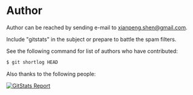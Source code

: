 # Author

Author can be reached by sending e-mail to <xianpeng.shen@gmail.com>.

Include "gitstats" in the subject or prepare to battle the spam filters.

See the following command for list of authors who have contributed:

```bash
$ git shortlog HEAD
```

Also thanks to the following people:

[![GitStats Report](https://contrib.rocks/image?repo=shenxianpeng/gitstats)](https://github.com/shenxianpeng/gitstats/graphs/contributors)
